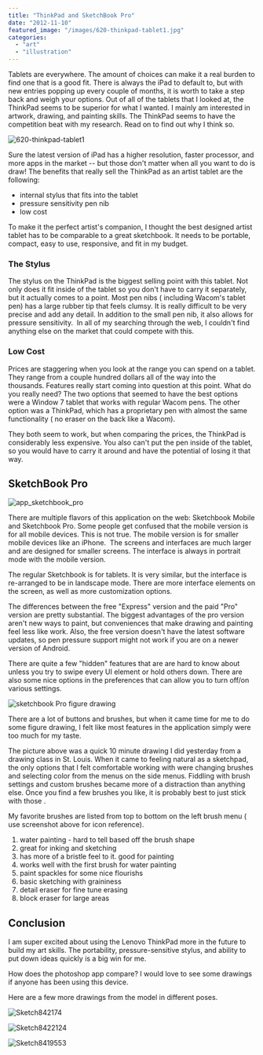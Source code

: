 ```yaml
---
title: "ThinkPad and SketchBook Pro"
date: "2012-11-10"
featured_image: "/images/620-thinkpad-tablet1.jpg"
categories: 
  - "art"
  - "illustration"
---
```


Tablets are everywhere. The amount of choices can make it a real burden to find one that is a good fit. There is always the iPad to default to, but with new entries popping up every couple of months, it is worth to take a step back and weigh your options. Out of all of the tablets that I looked at, the ThinkPad seems to be superior for what I wanted. I mainly am interested in artwork, drawing, and painting skills. The ThinkPad seems to have the competition beat with my research. Read on to find out why I think so.

![](/images/620-thinkpad-tablet1.jpg "620-thinkpad-tablet1") 

Sure the latest version of iPad has a higher resolution, faster processor, and more apps in the market -- but those don't matter when all you want to do is draw! The benefits that really sell the ThinkPad as an artist tablet are the following:

- internal stylus that fits into the tablet
- pressure sensitivity pen nib
- low cost

To make it the perfect artist's companion, I thought the best designed artist tablet has to be comparable to a great sketchbook. It needs to be portable, compact, easy to use, responsive, and fit in my budget.

### The Stylus

The stylus on the ThinkPad is the biggest selling point with this tablet. Not only does it fit inside of the tablet so you don't have to carry it separately, but it actually comes to a point. Most pen nibs ( including Wacom's tablet pen) has a large rubber tip that feels clumsy. It is really difficult to be very precise and add any detail. In addition to the small pen nib, it also allows for pressure sensitivity.  In all of my searching through the web, I couldn't find anything else on the market that could compete with this.

### Low Cost

Prices are staggering when you look at the range you can spend on a tablet. They range from a couple hundred dollars all of the way into the thousands. Features really start coming into question at this point. What do you really need? The two options that seemed to have the best options were a Window 7 tablet that works with regular Wacom pens. The other option was a ThinkPad, which has a proprietary pen with almost the same functionality ( no eraser on the back like a Wacom).

They both seem to work, but when comparing the prices, the ThinkPad is considerably less expensive. You also can't put the pen inside of the tablet, so you would have to carry it around and have the potential of losing it that way.

## SketchBook Pro

![](/images/app_sketchbook_pro.jpg "app_sketchbook_pro")

There are multiple flavors of this application on the web: Sketchbook Mobile and Sketchbook Pro. Some people get confused that the mobile version is for all mobile devices. This is not true. The mobile version is for smaller mobile devices like an iPhone.  The screens and interfaces are much larger and are designed for smaller screens. The interface is always in portrait mode with the mobile version.

The regular Sketchbook is for tablets. It is very similar, but the interface is re-arranged to be in landscape mode. There are more interface elements on the screen, as well as more customization options.

The differences between the free "Express" version and the paid "Pro" version are pretty substantial. The biggest advantages of the pro version aren't new ways to paint, but conveniences that make drawing and painting feel less like work. Also, the free version doesn't have the latest software updates, so pen pressure support might not work if you are on a newer version of Android.

There are quite a few "hidden" features that are are hard to know about unless you try to swipe every UI element or hold others down. There are also some nice options in the preferences that can allow you to turn off/on various settings.

![sketchbook Pro figure drawing](/images/Screenshot_2012-11-09-18-53-54-1024x640.png "sketchbook Pro figure drawing")

There are a lot of buttons and brushes, but when it came time for me to do some figure drawing, I felt like most features in the application simply were too much for my taste.

The picture above was a quick 10 minute drawing I did yesterday from a drawing class in St. Louis. When it came to feeling natural as a sketchpad, the only options that I felt comfortable working with were changing brushes and selecting color from the menus on the side menus. Fiddling with brush settings and custom brushes became more of a distraction than anything else. Once you find a few brushes you like, it is probably best to just stick with those .

My favorite brushes are listed from top to bottom on the left brush menu ( use screenshot above for icon reference).

1. water painting - hard to tell based off the brush shape
2. great for inking and sketching
3. has more of a bristle feel to it. good for painting
4. works well with the first brush for water painting
5. paint spackles for some nice flourishs
6. basic sketching with graininess
7. detail eraser for fine tune erasing
8. block eraser for large areas

## Conclusion

I am super excited about using the Lenovo ThinkPad more in the future to build my art skills. The portability, pressure-sensitive stylus, and ability to put down ideas quickly is a big win for me.

How does the photoshop app compare? I would love to see some drawings if anyone has been using this device.

Here are a few more drawings from the model in different poses.

![](/images/Sketch8421741-1024x601.jpg "Sketch842174")

![](/images/Sketch8422124.png "Sketch8422124")

![](/images/Sketch8419553.png "Sketch8419553")
